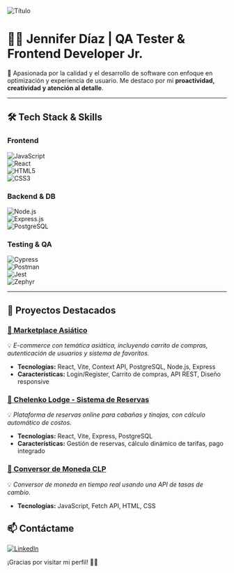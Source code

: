![Título](https://images-wixmp-ed30a86b8c4ca887773594c2.wixmp.com/f/fcf4b0d0-a403-4dda-aec1-6a1712fe694b/db06fiv-154f3135-cb23-4f6c-a083-93e3865c7c78.gif?token=eyJ0eXAiOiJKV1QiLCJhbGciOiJIUzI1NiJ9.eyJzdWIiOiJ1cm46YXBwOjdlMGQxODg5ODIyNjQzNzNhNWYwZDQxNWVhMGQyNmUwIiwiaXNzIjoidXJuOmFwcDo3ZTBkMTg4OTgyMjY0MzczYTVmMGQ0MTVlYTBkMjZlMCIsIm9iaiI6W1t7InBhdGgiOiJcL2ZcL2ZjZjRiMGQwLWE0MDMtNGRkYS1hZWMxLTZhMTcxMmZlNjk0YlwvZGIwNmZpdi0xNTRmMzEzNS1jYjIzLTRmNmMtYTA4My05M2UzODY1YzdjNzguZ2lmIn1dXSwiYXVkIjpbInVybjpzZXJ2aWNlOmZpbGUuZG93bmxvYWQiXX0.Kvqty51Ojdx6otpNl7q71eU0p9QKlGbgkyKHkHvQj34)

# 👩‍💻 Jennifer Díaz | QA Tester & Frontend Developer Jr.  
🚀 Apasionada por la calidad y el desarrollo de software con enfoque en optimización y experiencia de usuario. Me destaco por mi **proactividad, creatividad y atención al detalle**.

---

## 🛠️ Tech Stack & Skills

### **Frontend**  
![JavaScript](https://img.shields.io/badge/JavaScript-F7DF1E?style=for-the-badge&logo=javascript&logoColor=black)  
![React](https://img.shields.io/badge/React-61DAFB?style=for-the-badge&logo=react&logoColor=black)  
![HTML5](https://img.shields.io/badge/HTML5-E34F26?style=for-the-badge&logo=html5&logoColor=white)  
![CSS3](https://img.shields.io/badge/CSS3-1572B6?style=for-the-badge&logo=css3&logoColor=white)  

### **Backend & DB**  
![Node.js](https://img.shields.io/badge/Node.js-339933?style=for-the-badge&logo=nodedotjs&logoColor=white)  
![Express.js](https://img.shields.io/badge/Express.js-000000?style=for-the-badge&logo=express&logoColor=white)  
![PostgreSQL](https://img.shields.io/badge/PostgreSQL-316192?style=for-the-badge&logo=postgresql&logoColor=white)  

### **Testing & QA**  
![Cypress](https://img.shields.io/badge/Cypress-17202C?style=for-the-badge&logo=cypress&logoColor=white)  
![Postman](https://img.shields.io/badge/Postman-FF6C37?style=for-the-badge&logo=postman&logoColor=white)  
![Jest](https://img.shields.io/badge/Jest-C21325?style=for-the-badge&logo=jest&logoColor=white)  
![Zephyr](https://img.shields.io/badge/Zephyr-0175C2?style=for-the-badge&logo=jira&logoColor=white)  

---

## 🌟 Proyectos Destacados

### [🎌 Marketplace Asiático](https://github.com/Catherinne16/ProyectoFinalDL)  
💡 *E-commerce con temática asiática, incluyendo carrito de compras, autenticación de usuarios y sistema de favoritos.*
- **Tecnologías:** React, Vite, Context API, PostgreSQL, Node.js, Express
- **Características:** Login/Register, Carrito de compras, API REST, Diseño responsive

### [🏡 Chelenko Lodge - Sistema de Reservas](https://github.com/Catherinne16/ProyectoChelenkoLodge/)  
💡 *Plataforma de reservas online para cabañas y tinajas, con cálculo automático de costos.*
- **Tecnologías:** React, Vite, Express, PostgreSQL
- **Características:** Gestión de reservas, cálculo dinámico de tarifas, pago integrado

### [💱 Conversor de Moneda CLP](https://catherinne16.github.io/APIJS/)  
💡 *Conversor de moneda en tiempo real usando una API de tasas de cambio.*
- **Tecnologías:** JavaScript, Fetch API, HTML, CSS

## 📫 Contáctame

[![LinkedIn](https://img.shields.io/badge/LinkedIn-0077B5?style=for-the-badge&logo=linkedin&logoColor=white)](https://www.linkedin.com/in/jennifer-k-diaz/)

¡Gracias por visitar mi perfil! 🚀✨
